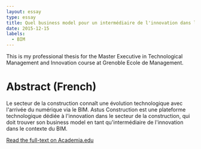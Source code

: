 ```yaml
---
layout: essay
type: essay
title: Quel business model pour un intermédiaire de l'innovation dans le contexte du BIM ?
date: 2015-12-15
labels:
  - BIM
---
```


This is my professional thesis for the Master Executive in Technological Management and Innovation course at Grenoble Ecole de Management. 

# Abstract (French)
Le secteur de la construction connaît une évolution technologique avec l'arrivée du numérique via le BIM. Astus Construction est une plateforme technologique dédiée à l'innovation dans le secteur de la construction, qui doit trouver son business model en tant qu'intermédiaire de l'innovation dans le contexte du BIM.

[Read the full-text on Academia.edu](https://www.academia.edu/20050419/Quel_business_model_pour_un_interm%C3%A9diaire_de_linnovation_dans_le_contexte_du_BIM_)